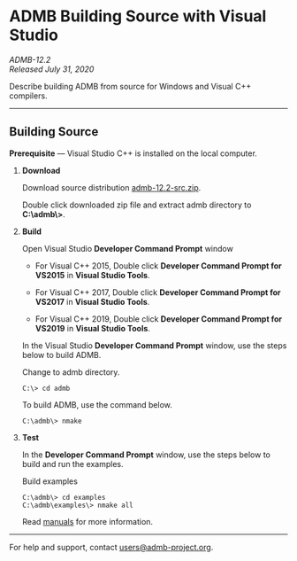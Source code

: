 # ADMB Building Source with Visual Studio

*ADMB-12.2*  
*Released July 31, 2020*  

Describe building ADMB from source for Windows and Visual C++ compilers.

---

Building Source
---------------

**Prerequisite** &mdash; Visual Studio C++ is installed on the local computer.

1. **Download**

   Download source distribution [admb-12.2-src.zip](https://github.com/admb-project/admb/releases/download/admb-12.2/admb-12.2-src.zip).

   Double click downloaded zip file and extract admb directory to **C:\\admb\\>**.

2. **Build**

   Open Visual Studio **Developer Command Prompt** window

   * For Visual C++ 2015, Double click **Developer Command Prompt for VS2015** in **Visual Studio Tools**.

   * For Visual C++ 2017, Double click **Developer Command Prompt for VS2017** in **Visual Studio Tools**.

   * For Visual C++ 2019, Double click **Developer Command Prompt for VS2019** in **Visual Studio Tools**.

   In the Visual Studio **Developer Command Prompt** window, use the steps below to build ADMB.

   Change to admb directory.

   ```
   C:\> cd admb
   ```

   To build ADMB, use the command below.

   ```
   C:\admb\> nmake
   ```

3. **Test**

   In the **Developer Command Prompt** window, use the steps below to build and run the examples.

   Build examples

   ```
   C:\admb\> cd examples
   C:\admb\examples\> nmake all
   ```

   Read [manuals](http://www.admb-project.org/docs/manuals/) for more information.

---
For help and support, contact <users@admb-project.org>.
